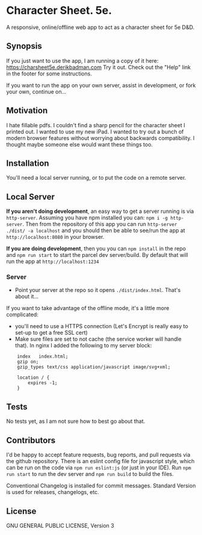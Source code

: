 # Character Sheet. 5e.

A responsive, online/offline web app to act as a character sheet for 5e D&D.

## Synopsis

If you just want to use the app, I am running a copy of it here: https://charsheet5e.derikbadman.com Try it out. Check out the "Help" link in the footer for some instructions.

If you want to run the app on your own server, assist in development, or fork your own, continue on...

## Motivation

I hate fillable pdfs. I couldn't find a sharp pencil for the character sheet I printed out. I wanted to use my new iPad. I wanted to try out a bunch of modern browser features without worrying about backwards compatibility. I thought maybe someone else would want these things too.

## Installation

You'll need a local server running, or to put the code on a remote server.

## Local Server

**If you aren't doing development**, an easy way to get a server running is via `http-server`. Assuming you have npm installed you can: `npm i -g http-server`. Then from the repository of this app you can run `http-server ./dist/ -a localhost` and you should then be able to see/run the app at `http://localhost:8080` in your browser.

**If you are doing development**, then you you can `npm install` in the repo and `npm run start` to start the parcel dev server/build. By default that will run the app at `http://localhost:1234`

### Server

* Point your server at the repo so it opens `./dist/index.html`. That's about it...

If you want to take advantage of the offline mode, it's a little more complicated:
* you'll need to use a HTTPS connection (Let's Encrypt is really easy to set-up to get a free SSL cert)
* Make sure files are set to not cache (the service worker will handle that). In nginx I added the following to my server block:
```
    index   index.html;
    gzip on;
    gzip_types text/css application/javascript image/svg+xml;

    location / {
        expires -1;
    }
```


## Tests

No tests yet, as I am not sure how to best go about that.

## Contributors

I'd be happy to accept feature requests, bug reports, and pull requests via the github repository. There is an eslint config file for javascript style, which can be run on the code via ```npm run eslint:js``` (or just in your IDE). Run ```npm run start``` to run the dev server and `npm run build` to build the files.

Conventional Changelog is installed for commit messages. Standard Version is used for releases, changelogs, etc.

## License

GNU GENERAL PUBLIC LICENSE, Version 3
